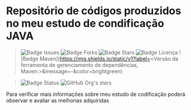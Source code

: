 <h1>Repositório de códigos produzidos no meu estudo de condificação JAVA</h1>

> ![Badge Issues](https://img.shields.io/github/issues/FernandoLopesCoder/estudando-codificacao)
> ![Badge Forks](https://img.shields.io/github/forks/FernandoLopesCoder/estudando-codificacao)
> ![Badge Stars](https://img.shields.io/github/stars/FernandoLopesCoder/estudando-codificacao)
> ![Badge Licença](https://img.shields.io/github/license/FernandoLopesCoder/estudando-codificacao)
> ![Badge Maven](https://img.shields.io/static/v1?label=<Versão da ferramenta de gerenciamento de dependências, Maven:>&message=-&color=brightgreen)


> ![Badge Status](http://img.shields.io/static/v1?label=STATUS&message=EM%20DESENVOLVIMENTO&color=GREEN&style=for-the-badge)
> ![GitHub Org's stars](https://img.shields.io/github/stars/FernandoLopesCoder/estudando-codificacao?style=social)

Para verificar mais informações sobre meu estudo de codificação poderá observar e avaliar as melhorias adquiridas
